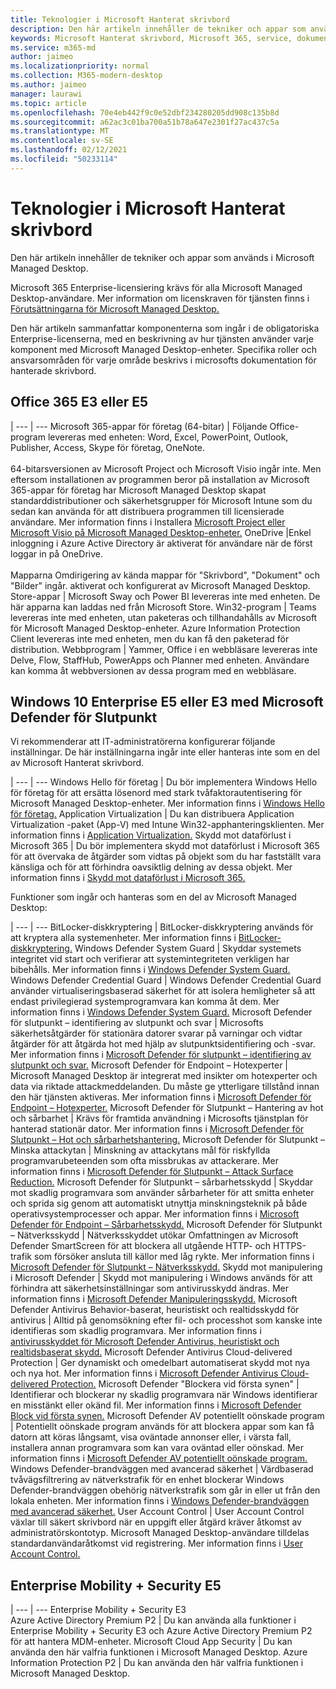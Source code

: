 ```yaml
---
title: Teknologier i Microsoft Hanterat skrivbord
description: Den här artikeln innehåller de tekniker och appar som används i Microsoft Managed Desktop.
keywords: Microsoft Hanterat skrivbord, Microsoft 365, service, dokumentation
ms.service: m365-md
author: jaimeo
ms.localizationpriority: normal
ms.collection: M365-modern-desktop
ms.author: jaimeo
manager: laurawi
ms.topic: article
ms.openlocfilehash: 70e4eb442f9c0e52dbf234280205dd908c135b8d
ms.sourcegitcommit: a62ac3c01ba700a51b78a647e2301f27ac437c5a
ms.translationtype: MT
ms.contentlocale: sv-SE
ms.lasthandoff: 02/12/2021
ms.locfileid: "50233114"
---
```

# <a name="microsoft-managed-desktop-technologies"></a>Teknologier i Microsoft Hanterat skrivbord

Den här artikeln innehåller de tekniker och appar som används i Microsoft Managed Desktop.

<!-- Microsoft 365 E5; Device as a Service -->
<!-- in O365 table, standard suite, removed this sentence "Please see the Installation of Project/Visio 64bit Click to Run Addendum for important deployment instructions. -->

Microsoft 365 Enterprise-licensiering krävs för alla Microsoft Managed Desktop-användare. Mer information om licenskraven för tjänsten finns i [Förutsättningarna för Microsoft Managed Desktop.](../get-ready/prerequisites.md)

Den här artikeln sammanfattar komponenterna som ingår i de obligatoriska Enterprise-licenserna, med en beskrivning av hur tjänsten använder varje komponent med Microsoft Managed Desktop-enheter. Specifika roller och ansvarsområden för varje område beskrivs i microsofts dokumentation för hanterade skrivbord. 

## <a name="office-365-e3-or-e5"></a>Office 365 E3 eller E5
 |
 --- | ---
Microsoft 365-appar för företag (64-bitar) | Följande Office-program levereras med enheten: Word, Excel, PowerPoint, Outlook, Publisher, Access, Skype för företag, OneNote.<br><br>64-bitarsversionen av Microsoft Project och Microsoft Visio ingår inte. Men eftersom installationen av programmen beror på installation av Microsoft 365-appar för företag har Microsoft Managed Desktop skapat standarddistributioner och säkerhetsgrupper för Microsoft Intune som du sedan kan använda för att distribuera programmen till licensierade användare. Mer information finns i Installera [Microsoft Project eller Microsoft Visio på Microsoft Managed Desktop-enheter.](../get-started/project-visio.md)
OneDrive |Enkel inloggning i Azure Active Directory är aktiverat för användare när de först loggar in på OneDrive.<br><br>Mapparna Omdirigering av kända mappar för "Skrivbord", "Dokument" och "Bilder" ingår. aktiverat och konfigurerat av Microsoft Managed Desktop.
Store-appar |    Microsoft Sway och Power BI levereras inte med enheten. De här apparna kan laddas ned från Microsoft Store.
Win32-program |    Teams levereras inte med enheten, utan paketeras och tillhandahålls av Microsoft för Microsoft Managed Desktop-enheter. Azure Information Protection Client levereras inte med enheten, men du kan få den paketerad för distribution.
Webbprogram |  Yammer, Office i en webbläsare levereras inte Delve, Flow, StaffHub, PowerApps och Planner med enheten. Användare kan komma åt webbversionen av dessa program med en webbläsare.


## <a name="windows-10-enterprise-e5-or-e3-with-microsoft-defender-for-endpoint"></a>Windows 10 Enterprise E5 eller E3 med Microsoft Defender för Slutpunkt
Vi rekommenderar att IT-administratörerna konfigurerar följande inställningar. De här inställningarna ingår inte eller hanteras inte som en del av Microsoft Hanterat skrivbord.

 |
 --- | ---
Windows Hello för företag | Du bör implementera Windows Hello för företag för att ersätta lösenord med stark tvåfaktorautentisering för Microsoft Managed Desktop-enheter. Mer information finns i [Windows Hello för företag.](https://docs.microsoft.com/windows/security/identity-protection/hello-for-business/hello-identity-verification)
Application Virtualization | Du kan distribuera Application Virtualization -paket (App-V) med Intune Win32-apphanteringsklienten. Mer information finns i [Application Virtualization.](https://docs.microsoft.com/windows/application-management/app-v/appv-technical-reference)
Skydd mot dataförlust i Microsoft 365 | Du bör implementera skydd mot dataförlust i Microsoft 365 för att övervaka de åtgärder som vidtas på objekt som du har fastställt vara känsliga och för att förhindra oavsiktlig delning av dessa objekt. Mer information finns i [Skydd mot dataförlust i Microsoft 365.](https://docs.microsoft.com/microsoft-365/compliance/endpoint-dlp-learn-about)


Funktioner som ingår och hanteras som en del av Microsoft Managed Desktop:

 |
 --- | ---
BitLocker-diskkryptering | BitLocker-diskkryptering används för att kryptera alla systemenheter. Mer information finns i [BitLocker-diskkryptering.](https://docs.microsoft.com/windows/security/information-protection/bitlocker/bitlocker-overview)
Windows Defender System Guard | Skyddar systemets integritet vid start och verifierar att systemintegriteten verkligen har bibehålls. Mer information finns i [Windows Defender System Guard.]( https://docs.microsoft.com/windows/security/threat-protection/windows-defender-system-guard/system-guard-how-hardware-based-root-of-trust-helps-protect-windows)
Windows Defender Credential Guard | Windows Defender Credential Guard använder virtualiseringsbaserad säkerhet för att isolera hemligheter så att endast privilegierad systemprogramvara kan komma åt dem. Mer information finns i [Windows Defender System Guard.]( https://docs.microsoft.com/windows/security/threat-protection/windows-defender-system-guard/system-guard-how-hardware-based-root-of-trust-helps-protect-windows)
Microsoft Defender för slutpunkt – identifiering av slutpunkt och svar | Microsofts säkerhetsåtgärder för stationära datorer svarar på varningar och vidtar åtgärder för att åtgärda hot med hjälp av slutpunktsidentifiering och -svar. Mer information finns i [Microsoft Defender för slutpunkt – identifiering av slutpunkt och svar.](https://docs.microsoft.com/windows/security/threat-protection/microsoft-defender-atp/overview-endpoint-detection-response)
Microsoft Defender för Endpoint – Hotexperter | Microsoft Managed Desktop är integrerat med insikter om hotexperter och data via riktade attackmeddelanden. Du måste ge ytterligare tillstånd innan den här tjänsten aktiveras. Mer information finns i [Microsoft Defender för Endpoint – Hotexperter.](https://docs.microsoft.com/windows/security/threat-protection/microsoft-defender-atp/microsoft-threat-experts)
Microsoft Defender för Slutpunkt – Hantering av hot och sårbarhet | Krävs för framtida användning i Microsofts tjänstplan för hanterad stationär dator. Mer information finns i [Microsoft Defender för Slutpunkt – Hot och sårbarhetshantering.](https://docs.microsoft.com/windows/security/threat-protection/microsoft-defender-atp/next-gen-threat-and-vuln-mgt)
Microsoft Defender för Slutpunkt – Minska attackytan | Minskning av attackytans mål för riskfyllda programvarubeteenden som ofta missbrukas av attackerare. Mer information finns i [Microsoft Defender för Slutpunkt – Attack Surface Reduction.](https://docs.microsoft.com/windows/security/threat-protection/microsoft-defender-atp/attack-surface-reduction)
Microsoft Defender för Slutpunkt – sårbarhetsskydd | Skyddar mot skadlig programvara som använder sårbarheter för att smitta enheter och sprida sig genom att automatiskt utnyttja minskningsteknik på både operativsystemprocesser och appar. Mer information finns i [Microsoft Defender för Endpoint – Sårbarhetsskydd.](https://docs.microsoft.com/windows/security/threat-protection/microsoft-defender-atp/exploit-protection)
Microsoft Defender för Slutpunkt – Nätverksskydd | Nätverksskyddet utökar Omfattningen av Microsoft Defender SmartScreen för att blockera all utgående HTTP- och HTTPS-trafik som försöker ansluta till källor med låg rykte. Mer information finns i [Microsoft Defender för Slutpunkt – Nätverksskydd.](https://docs.microsoft.com/windows/security/threat-protection/microsoft-defender-atp/network-protection)
Skydd mot manipulering i Microsoft Defender | Skydd mot manipulering i Windows används för att förhindra att säkerhetsinställningar som antivirusskydd ändras. Mer information finns i [Microsoft Defender Manipuleringsskydd.](https://docs.microsoft.com/windows/security/threat-protection/microsoft-defender-antivirus/prevent-changes-to-security-settings-with-tamper-protection)
Microsoft Defender Antivirus Behavior-baserat, heuristiskt och realtidsskydd för antivirus | Alltid på genomsökning efter fil- och processhot som kanske inte identifieras som skadlig programvara. Mer information finns i [antivirusskyddet för Microsoft Defender Antivirus, heuristiskt och realtidsbaserat skydd.]( https://docs.microsoft.com/windows/security/threat-protection/microsoft-defender-antivirus/microsoft-defender-antivirus-in-windows-10)
Microsoft Defender Antivirus Cloud-delivered Protection | Ger dynamiskt och omedelbart automatiserat skydd mot nya och nya hot. Mer information finns i [Microsoft Defender Antivirus Cloud-delivered Protection.](https://docs.microsoft.com/windows/security/threat-protection/microsoft-defender-antivirus/utilize-microsoft-cloud-protection-microsoft-defender-antivirus)
Microsoft Defender "Blockera vid första synen" | Identifierar och blockerar ny skadlig programvara när Windows identifierar en misstänkt eller okänd fil. Mer information finns i [Microsoft Defender Block vid första synen.](https://docs.microsoft.com/windows/security/threat-protection/microsoft-defender-antivirus/configure-block-at-first-sight-microsoft-defender-antivirus)
Microsoft Defender AV potentiellt oönskade program | Potentiellt oönskade program används för att blockera appar som kan få datorn att köras långsamt, visa oväntade annonser eller, i värsta fall, installera annan programvara som kan vara oväntad eller oönskad. Mer information finns i [Microsoft Defender AV potentiellt oönskade program.](https://docs.microsoft.com/windows/security/threat-protection/microsoft-defender-antivirus/detect-block-potentially-unwanted-apps-microsoft-defender-antivirus)
Windows Defender-brandväggen med avancerad säkerhet | Värdbaserad tvåvägsfiltrering av nätverkstrafik för en enhet blockerar Windows Defender-brandväggen obehörig nätverkstrafik som går in eller ut från den lokala enheten. Mer information finns i [Windows Defender-brandväggen med avancerad säkerhet.](https://docs.microsoft.com/windows/security/threat-protection/windows-firewall/windows-firewall-with-advanced-security)
User Account Control | User Account Control växlar till säkert skrivbord när en uppgift eller åtgärd kräver åtkomst av administratörskontotyp. Microsoft Managed Desktop-användare tilldelas standardanvändaråtkomst vid registrering. Mer information finns i [User Account Control.](https://docs.microsoft.com/windows/security/identity-protection/user-account-control/how-user-account-control-works)


## <a name="enterprise-mobility--security-e5"></a>Enterprise Mobility + Security E5

 |
 --- | ---
Enterprise Mobility + Security E3<br>Azure Active Directory Premium P2 |    Du kan använda alla funktioner i Enterprise Mobility + Security E3 och Azure Active Directory Premium P2 för att hantera MDM-enheter.
Microsoft Cloud App Security |  Du kan använda den här valfria funktionen i Microsoft Managed Desktop.
Azure Information Protection P2  | Du kan använda den här valfria funktionen i Microsoft Managed Desktop.
